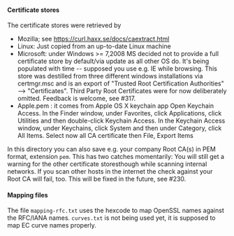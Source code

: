 
#### Certificate stores

The certificate stores were retrieved by

* Mozilla; see https://curl.haxx.se/docs/caextract.html
* Linux: Just copied from an up-to-date Linux machine
* Microsoft: under Windows >= 7,2008 MS decided not to provide
  a full certificate store by default/via update as all other OS do. 
  It's being populated with time -- supposed you use e.g. IE while browsing. 
  This store was destilled from three different windows installations via 
  certmgr.msc and is an export of "Trusted Root Certification Authorities"  
  --> "Certificates". Third Party Root Certificates were for now deliberately 
  omitted. Feedback is welcome, see #317.
* Apple.pem : it comes from Apple OS X keychain app
  Open Keychain Access.
  In the Finder window, under Favorites, click Applications, click Utilities
  and then double-click Keychain Access.
  In the Keychain Access window, under Keychains, click System and then
  under Category, click All Items.
  Select now all CA certificate then File, Export Items

In this directory you can also save e.g. your company Root CA(s) in PEM 
format, extension ``pem``. This has two catches momentarily: You will still 
get a warning for the other certificate storesthough while scanning internal 
networks.  If you scan other hosts in the internet the check against your 
Root CA will fail, too. This will be fixed in the future, see #230.

#### Mapping files
The file ``mapping-rfc.txt`` uses the hexcode to map OpenSSL names
against the RFC/IANA names. ``curves.txt`` is not being used yet, it
is supposed to map EC curve names properly.

